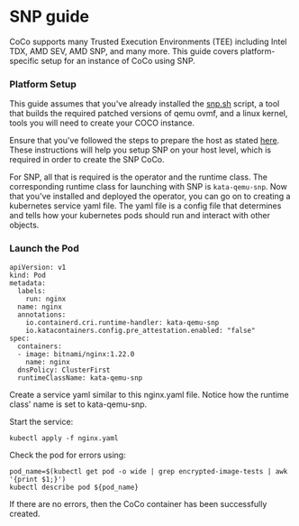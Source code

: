 # SNP guide

CoCo supports many Trusted Execution Environments (TEE) including Intel TDX, AMD SEV, AMD SNP, and many more. This guide covers platform-specific setup for an instance of CoCo using SNP.

### Platform Setup


This guide assumes that you've already installed the [snp.sh](https://github.com/amd/sev-utils/tree/coco-202402240000) script, a tool that builds the required patched versions of qemu ovmf, and a linux kernel, tools you will need to create your COCO instance. 

Ensure that you've followed the steps to prepare the host as stated [here](https://github.com/AMDESE/AMDSEV/tree/snp-latest). These instructions will help you setup SNP on your host level, which is required in order to create the SNP CoCo.

 For SNP, all that is required is the operator and the runtime class. The corresponding runtime class for launching with SNP is `kata-qemu-snp`. Now that you've installed and deployed the operator, you can go on to creating a kubernetes service yaml file. The yaml file is a config file that determines and tells how your kubernetes pods should run and interact with other objects. 

### Launch the Pod 
```
apiVersion: v1
kind: Pod
metadata:
  labels:
    run: nginx
  name: nginx
  annotations:
    io.containerd.cri.runtime-handler: kata-qemu-snp
    io.katacontainers.config.pre_attestation.enabled: "false"
spec:
  containers:
  - image: bitnami/nginx:1.22.0
    name: nginx
  dnsPolicy: ClusterFirst
  runtimeClassName: kata-qemu-snp
  ```

  Create a service yaml similar to this nginx.yaml file. Notice how the runtime class' name is set to kata-qemu-snp.

  Start the service:

  ```
  kubectl apply -f nginx.yaml
  ```

Check the pod for errors using:

```
pod_name=$(kubectl get pod -o wide | grep encrypted-image-tests | awk '{print $1;}')
kubectl describe pod ${pod_name}
```

If there are no errors, then the CoCo container has been successfully created.